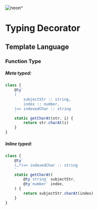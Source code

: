 ![neon^](https://placehold.it/120/c2ff23/ff23c2?text=neon^)

Typing Decorator
===

## Template Language
### Function Type
##### Meta typed:
```js
class {
    @ty`
    (
        subjectStr :: string,
        index :: number,
    )=> indexedChar :: string
    `
    static getCharAt(str, i) {
        return str.charAt(i)
    }
}
```

##### Inline typed:
```js
class {
    @ty`
    (…*)=> indexedChar :: string
    `
    static getCharAt(
        @ty`string` subjectStr,
        @ty`number` index,
    ) {
        return subjectStr.charAt(index)
    }
}
```
